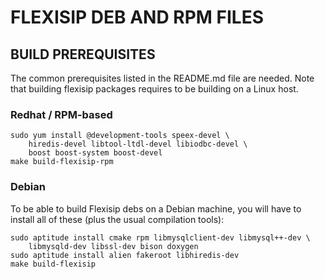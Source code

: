 # FLEXISIP DEB AND RPM FILES #

## BUILD PREREQUISITES

The common prerequisites listed in the README.md file are needed.
Note that building flexisip packages requires to be building on a Linux host.

### Redhat / RPM-based

    sudo yum install @development-tools speex-devel \
        hiredis-devel libtool-ltdl-devel libiodbc-devel \
        boost boost-system boost-devel
    make build-flexisip-rpm

### Debian

To be able to build Flexisip debs on a Debian machine, you will have to install
all of these (plus the usual compilation tools):

    sudo aptitude install cmake rpm libmysqlclient-dev libmysql++-dev \
    	libmysqld-dev libssl-dev bison doxygen
    sudo aptitude install alien fakeroot libhiredis-dev
    make build-flexisip
